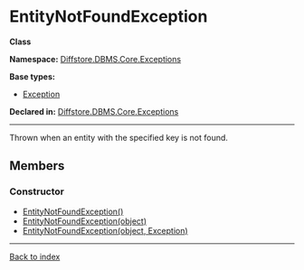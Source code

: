 # EntityNotFoundException

**Class**

**Namespace:** [Diffstore.DBMS.Core.Exceptions](Diffstore.DBMS.Core.Exceptions.md)

**Base types:**

* [Exception](#.md)


**Declared in:** [Diffstore.DBMS.Core.Exceptions](Diffstore.DBMS.Core.Exceptions.md)

------



Thrown when an entity with the specified key is not found.


## Members

### Constructor
* [EntityNotFoundException()](Diffstore.DBMS.Core.Exceptions.EntityNotFoundException.EntityNotFoundException().md)
* [EntityNotFoundException(object)](Diffstore.DBMS.Core.Exceptions.EntityNotFoundException.EntityNotFoundException(object).md)
* [EntityNotFoundException(object, Exception)](Diffstore.DBMS.Core.Exceptions.EntityNotFoundException.EntityNotFoundException(object,Exception).md)

------

[Back to index](index.md)